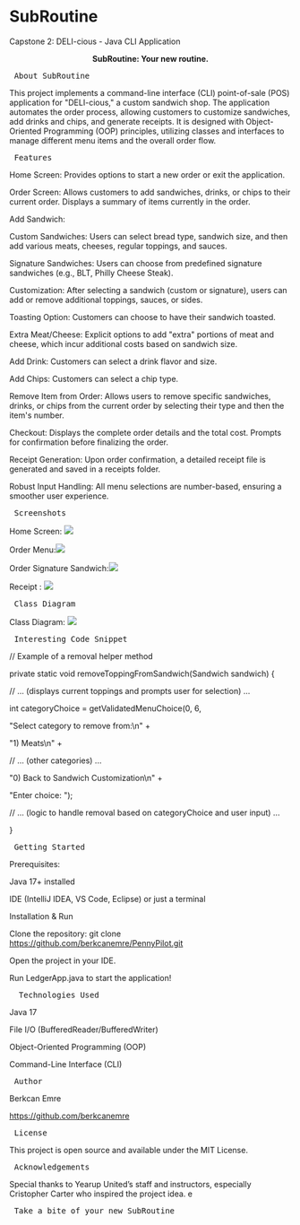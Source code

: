 # SubRoutine
Capstone 2: DELI-cious - Java CLI Application

<p align="center"><strong>SubRoutine: Your new routine.</strong></p>

<p align="center"> <pre> About SubRoutine </pre> 
This project implements a command-line interface (CLI) point-of-sale (POS) application for "DELI-cious," a custom sandwich shop. 
The application automates the order process, allowing customers to customize sandwiches, add drinks and chips, and generate receipts. 
It is designed with Object-Oriented Programming (OOP) principles, utilizing classes and interfaces to manage different menu items and the overall order flow.
<p align="center"> <pre> Features  </pre> 

Home Screen: Provides options to start a new order or exit the application.

Order Screen: Allows customers to add sandwiches, drinks, or chips to their current order. Displays a summary of items currently in the order.

Add Sandwich:

Custom Sandwiches: Users can select bread type, sandwich size, and then add various meats, cheeses, regular toppings, and sauces.

Signature Sandwiches: Users can choose from predefined signature sandwiches (e.g., BLT, Philly Cheese Steak).

Customization: After selecting a sandwich (custom or signature), users can add or remove additional toppings, sauces, or sides.

Toasting Option: Customers can choose to have their sandwich toasted.

Extra Meat/Cheese: Explicit options to add "extra" portions of meat and cheese, which incur additional costs based on sandwich size.

Add Drink: Customers can select a drink flavor and size.

Add Chips: Customers can select a chip type.

Remove Item from Order: Allows users to remove specific sandwiches, drinks, or chips from the current order by selecting their type and then the item's number.

Checkout: Displays the complete order details and the total cost. Prompts for confirmation before finalizing the order.

Receipt Generation: Upon order confirmation, a detailed receipt file is generated and saved in a receipts folder.

Robust Input Handling: All menu selections are number-based,  ensuring a smoother user experience.
<p align="center"> <pre> Screenshots  </pre>

Home Screen: ![](src/main/resources/Screensots/img_1.png)

Order Menu:![](src/main/resources/Screensots/img_2.png)

Order Signature Sandwich:![](src/main/resources/Screensots/img_3.png)

Receipt : ![](src/main/resources/Screensots/img_4.png)


<p align="center"> <pre> Class Diagram  </pre>

Class Diagram: ![](src/main/resources/Screensots/img_5.png)

<p align="center"> <pre> Interesting Code Snippet  </pre>

// Example of a removal helper method

private static void removeToppingFromSandwich(Sandwich sandwich) {

// ... (displays current toppings and prompts user for selection) ...

int categoryChoice = getValidatedMenuChoice(0, 6,

"Select category to remove from:\n" +

"1) Meats\n" +

// ... (other categories) ...

"0) Back to Sandwich Customization\n" +

"Enter choice: ");

// ... (logic to handle removal based on categoryChoice and user input) ...

}
<p align="center"> <pre> Getting Started  </pre>
Prerequisites:

Java 17+ installed

IDE (IntelliJ IDEA, VS Code, Eclipse) or just a terminal

Installation & Run

Clone the repository:
git clone https://github.com/berkcanemre/PennyPilot.git

Open the project in your IDE.

Run LedgerApp.java to start the application!

<p align="center"> <pre>  Technologies Used </pre>

Java 17

File I/O (BufferedReader/BufferedWriter)

Object-Oriented Programming (OOP)

Command-Line Interface (CLI)

<p align="center"> <pre> Author </pre>

Berkcan Emre

https://github.com/berkcanemre

<p align="center"> <pre> License </pre>

This project is open source and available under the MIT License.

<p align="center"> <pre> Acknowledgements </pre>

Special thanks to Yearup United’s staff and instructors, especially Cristopher Carter who inspired the project idea.
e
<p align="center"> <pre> Take a bite of your new SubRoutine </pre>

